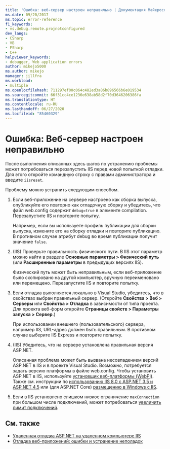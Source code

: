 ```yaml
---
title: 'Ошибка: веб-сервер настроен неправильно | Документация Майкрософт'
ms.date: 09/20/2017
ms.topic: error-reference
f1_keywords:
- vs.debug.remote.projnotconfigured
dev_langs:
- CSharp
- VB
- FSharp
- C++
helpviewer_keywords:
- debugger, Web application errors
author: mikejo5000
ms.author: mikejo
manager: jillfra
ms.workload:
- multiple
ms.openlocfilehash: 711297ef00c064c482ed3a86b896566b6e019534
ms.sourcegitcommit: 66f31cc4ce1236e638ab58d2f70d3646206386fa
ms.translationtype: HT
ms.contentlocale: ru-RU
ms.lasthandoff: 06/27/2020
ms.locfileid: "85460329"
---
```

# <a name="error-the-web-server-is-not-configured-correctly"></a>Ошибка: Веб-сервер настроен неправильно

После выполнения описанных здесь шагов по устранению проблемы может потребоваться перезапустить IIS перед новой попыткой отладки. Для этого откройте командную строку с правами администратора и введите `iisreset`.

Проблему можно устранить следующим способом.

1. Если веб-приложение на сервере настроено как сборка выпуска, опубликуйте его повторно как отладочную сборку и убедитесь, что файл web.config содержит `debug=true` в элементе compilation. Перезапустите IIS и повторите попытку.

    Например, если вы используете профиль публикации для сборки выпуска, измените его на сборку отладки и повторите публикацию. В противном случае атрибут debug во время публикации получит значение `false`.

2. (IIS) Проверьте правильность физического пути. В IIS этот параметр можно найти в разделе **Основные параметры > Физический путь** (или **Расширенные параметры** в предыдущих версиях IIS).

    Физический путь может быть неправильным, если веб-приложение было скопировано на другой компьютер, вручную переименовано или перемещено. Перезапустите IIS и повторите попытку.

3. Если отладка выполняется локально в Visual Studio, убедитесь, что в свойствах выбран правильный сервер. (Откройте **Свойства > Веб > Серверы** или **Свойства > Отладка** в зависимости от типа проекта. Для проекта веб-форм откройте **Страницы свойств > Параметры запуска > Сервер**.)

    При использовании внешнего (пользовательского) сервера, например IIS, URL-адрес должен быть правильным. В противном случае выберите IIS Express и повторите попытку.

4. (IIS) Убедитесь, что на сервере установлена правильная версия ASP.NET.

    Описанная проблема может быть вызвана несовпадением версий ASP.NET в IIS и в проекте Visual Studio. Возможно, потребуется задать версию платформы в файле web.config. Чтобы установить ASP.NET в IIS, используйте [установщик веб-платформы (WebPI)](https://www.microsoft.com/web/downloads/platform.aspx). Также см. инструкции по [использованию IIS 8.0 с ASP.NET 3.5 и ASP.NET 4.5](/iis/get-started/whats-new-in-iis-8/iis-80-using-aspnet-35-and-aspnet-45) или (для ASP.NET Core) [размещению в Windows с IIS](https://docs.asp.net/en/latest/publishing/iis.html).

4. Если в IIS установлено слишком низкое ограничение `maxConnection` при большом числе подключений, может потребоваться [увеличить лимит подключений](/iis/configuration/system.applicationhost/sites/sitedefaults/limits).

## <a name="see-also"></a>См. также
- [Удаленная отладка ASP.NET на удаленном компьютере IIS](../debugger/remote-debugging-aspnet-on-a-remote-iis-7-5-computer.md)
- [Отладка веб-приложений: ошибки и устранение неполадок](../debugger/debugging-web-applications-errors-and-troubleshooting.md)